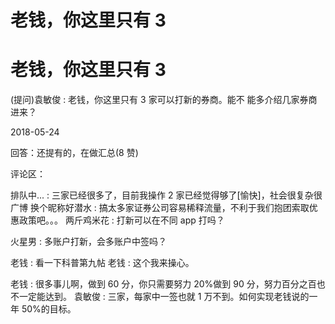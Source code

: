 # 老钱，你这里只有 3

# 老钱，你这里只有 3

(提问)袁敏俊 : 老钱，你这里只有 3 家可以打新的券商。能不 能多介绍几家券商进来？

2018-05-24

回答：还提有的，在做汇总(8 赞)

评论区：

排队中... : 三家已经很多了，目前我操作 2 家已经觉得够了[愉快]，社会很复杂很广博 换个昵称好潜水 : 搞太多家证券公司容易稀释流量，不利于我们抱团索取优惠政策吧。。。 两斤鸡米花 : 打新可以在不同 app 打吗？

火星男 : 多账户打新，会多账户中签吗？

老钱 : 看一下科普第九帖 老钱 : 这个我来操心。

老钱 : 很多事儿啊，做到 60 分，你只需要努力 20%做到 90 分，努力百分之百也不一定能达到。 袁敏俊 : 三家，每家中一签也就 1 万不到。如何实现老钱说的一年 50%的目标。
